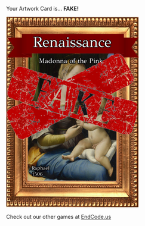 Your Artwork Card is... 
  **FAKE!**
 
 ![alt text](ArtworMadonna_of_the_Pinks_Fake[face,1].png?raw=true "Artwork Card")  
 
 
 
 
 
 Check out our other games at [EndCode.us](https://endcode.us/)